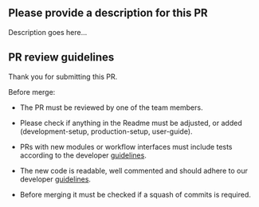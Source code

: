 

## Please provide a description for this PR

Description goes here...

## PR review guidelines

Thank you for submitting this PR.

Before merge:

* The PR must be reviewed by one of the team members.

* Please check if anything in the Readme must be adjusted, or added (development-setup, production-setup, user-guide).

* PRs with new modules or workflow interfaces must include tests according to the developer [guidelines](https://openstack.cebitec.uni-bielefeld.de:8080/swift/v1/meta-omics-toolkit/master.html#developer_guidelines).

* The new code is readable, well commented and should adhere to our developer [guidelines](https://openstack.cebitec.uni-bielefeld.de:8080/swift/v1/meta-omics-toolkit/master.html#developer_guidelines).

* Before merging it must be checked if a squash of commits is required.






